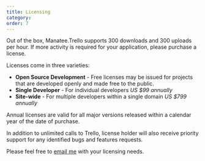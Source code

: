 ```yaml
---
title: Licensing
category:
order: 7
---
```


Out of the box, Manatee.Trello supports 300 downloads and 300 uploads per hour.  If more activity is required for your application, please purchase a license.

Licenses come in three varieties:

- **Open Source Development** - Free licenses may be issued for projects that are developed openly and made free to the public.
- **Single Developer** - For individual developers *US $99 annually*
- **Site-wide** - For multiple developers within a single domain *US $799 annually*

Annual licenses are valid for all major versions released within a calendar year of the date of purchase.

In addition to unlimited calls to Trello, license holder will also receive priority support for any identified bugs and features requests.

Please feel free to [email me](mailto:gregsdennis@yahoo.com) with your licensing needs.